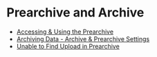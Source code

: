 # Prearchive and Archive

 - [Accessing & Using the Prearchive](Accessing_and_Using_the_Prearchive.md)
 - [Archiving Data - Archive & Prearchive Settings](Archiving_Data-Archive_and_Prearchive_Settings.md)
 - [Unable to Find Upload in Prearchive](../Searching_CNDA/Unable_to_Find_Upload_in_Prearchive.md)
